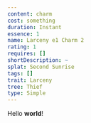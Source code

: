 ```yaml
---
content: charm
cost: something
duration: Instant
essence: 1
name: Larceny e1 Charm 2
rating: 1
requires: []
shortDescription: ~
splat: Second Sunrise
tags: []
trait: Larceny
tree: Thief
type: Simple
---
```


Hello **world**!
